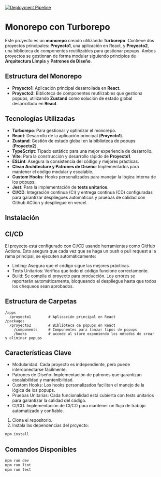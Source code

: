 [![Deployment Pipeline](https://github.com/CesarGarces/monoRepo-turboRepo/actions/workflows/ci.yml/badge.svg?branch=main&event=deployment_status)](https://github.com/CesarGarces/monoRepo-turboRepo/actions/workflows/ci.yml)

# Monorepo con Turborepo

Este proyecto es un **monorepo** creado utilizando **Turborepo**. Contiene dos proyectos principales: **Proyecto1**, una aplicación en React, y **Proyecto2**, una biblioteca de componentes reutilizables para gestionar popups. Ambos proyectos se gestionan de forma modular siguiendo principios de **Arquitectura Limpia** y **Patrones de Diseño**.

## Estructura del Monorepo

- **Proyecto1**: Aplicación principal desarrollada en **React**.
- **Proyecto2**: Biblioteca de componentes reutilizables que gestiona popups, utilizando **Zustand** como solución de estado global desarrollado en **React**.

## Tecnologías Utilizadas

- **Turborepo**: Para gestionar y optimizar el monorepo.
- **React**: Desarrollo de la aplicación principal (**Proyecto1**).
- **Zustand**: Gestión de estado global en la biblioteca de popups (**Proyecto2**).
- **TypeScript**: Tipado estático para una mejor experiencia de desarrollo.
- **Vite**: Para la construcción y desarrollo rápido de **Proyecto1**.
- **ESLint**: Asegura la consistencia del código y mejores prácticas.
- **Clean Architecture y Patrones de Diseño**: Implementados para mantener el código modular y escalable.
- **Custom Hooks**: Hooks personalizados para manejar la lógica interna de los popups.
- **Jest**: Para la implementación de **tests unitarios**.
- **CI/CD**: Integración continua (CI) y entrega continua (CD) configuradas para garantizar despliegues automáticos y pruebas de calidad con Github ACtion y despliegue en vercel.

## Instalación


## CI/CD
El proyecto está configurado con CI/CD usando herramientas como GitHub Actions. Esto asegura que cada vez que se haga un push o pull request a la rama principal, se ejecuten automáticamente:

- Linting: Asegura que el código sigue las mejores prácticas.
- Tests Unitarios: Verifica que todo el código funcione correctamente.
- Build: Se compila el proyecto para producción.
Los errores se reportarán automáticamente, bloqueando el despliegue hasta que todos los chequeos sean aprobados.

## Estructura de Carpetas
```
/apps
  /proyecto1        # Aplicación principal en React
/packages
  /proyecto2        # Biblioteca de popups en React
    /components     # Componentes para lanzar tipos de popups
    /hooks          # accede al store exponiendo los métodos de crear y eliminar popups
```
## Características Clave
- Modularidad: Cada proyecto es independiente, pero puede interconectarse fácilmente.
- Patrones de Diseño: Implementación de patrones que garantizan escalabilidad y mantenibilidad.
- Custom Hooks: Los hooks personalizados facilitan el manejo de la lógica de los popups.
- Pruebas Unitarias: Cada funcionalidad está cubierta con tests unitarios para garantizar la calidad del código.
- CI/CD: Implementación de CI/CD para mantener un flujo de trabajo automatizado y confiable.

1. Clona el repositorio.
2. Instala las dependencias del proyecto:

```bash
npm install
```

## Comandos Disponibles
```bash
npm run dev
npm run lint
npm run test
```